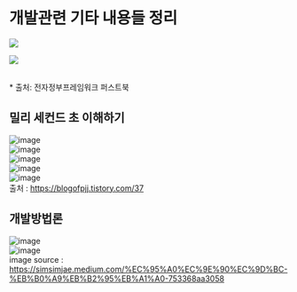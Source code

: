 # 개발관련 기타 내용들 정리
<div><img src="https://user-images.githubusercontent.com/44331989/50258142-a76f8600-0441-11e9-95ee-9ada6a947b92.JPG"><br/><p></div> 
<div><img src="https://user-images.githubusercontent.com/44331989/50258413-f79b1800-0442-11e9-97ee-a3e88bb3af58.jpg"></div><br/><p>
* 출처: 전자정부프레임워크 퍼스트북

## 밀리 세컨드 초 이해하기
![image](https://user-images.githubusercontent.com/44331989/126420046-f12c03f1-4a58-4b64-baa3-cfc8b57265a6.png) <br>
![image](https://user-images.githubusercontent.com/44331989/126420064-93f9e733-61bc-4de6-b4d7-093aa5873ad4.png) <br>
![image](https://user-images.githubusercontent.com/44331989/126420211-15280250-64c6-41a7-87c0-d6833e2cea6b.png) <br>
![image](https://user-images.githubusercontent.com/44331989/126420271-a6e7131c-417e-4924-980a-a69009c61d7a.png) <br>
![image](https://user-images.githubusercontent.com/44331989/126420330-ad1fc983-0905-4fc6-8ff5-fbeba9eb420b.png) <br>
출처 : https://blogofpjj.tistory.com/37 <br>
  
## 개발방법론
![image](https://user-images.githubusercontent.com/44331989/127084949-f8ffc382-a969-4842-81d0-c338df6435d6.png) <br>
![image](https://user-images.githubusercontent.com/44331989/127093401-2dbf1500-0646-436f-b7de-79b5aa2225b8.png) <br>
image source : https://simsimjae.medium.com/%EC%95%A0%EC%9E%90%EC%9D%BC-%EB%B0%A9%EB%B2%95%EB%A1%A0-753368aa3058
  

  





























